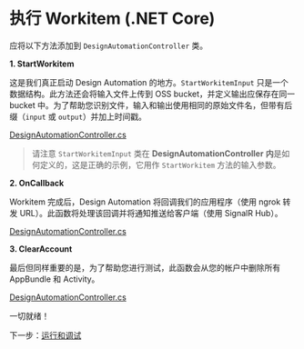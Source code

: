 # 执行 Workitem (.NET Core)

应将以下方法添加到 `DesignAutomationController` 类。

**1. StartWorkitem**

这是我们真正启动 Design Automation 的地方。`StartWorkitemInput` 只是一个数据结构。此方法还会将输入文件上传到 OSS bucket，并定义输出应保存在同一 bucket 中。为了帮助您识别文件，输入和输出使用相同的原始文件名，但带有后缀（`input` 或 `output`）并加上时间戳。

[DesignAutomationController.cs](_snippets/modifymodels/netcore/DesignAutomationController.8.cs ':include :type=code csharp')

> 请注意 `StartWorkitemInput` 类在 **DesignAutomationController** **内**是如何定义的，这是正确的示例，它用作 `StartWorkitem` 方法的输入参数。

**2. OnCallback**

Workitem 完成后，Design Automation 将回调我们的应用程序（使用 ngrok 转发 URL）。此函数将处理该回调并将通知推送给客户端（使用 SignalR Hub）。

[DesignAutomationController.cs](_snippets/modifymodels/netcore/DesignAutomationController.9.cs ':include :type=code csharp')

**3. ClearAccount**

最后但同样重要的是，为了帮助您进行测试，此函数会从您的帐户中删除所有 AppBundle 和 Activity。 

[DesignAutomationController.cs](_snippets/modifymodels/netcore/DesignAutomationController.10.cs ':include :type=code csharp')

一切就绪！

下一步：[运行和调试](/zh-CN/environment/rundebug/2legged_da)